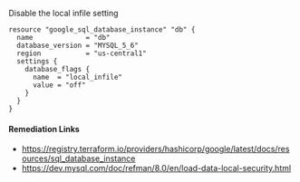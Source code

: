 
Disable the local infile setting

```hcl
resource "google_sql_database_instance" "db" {
  name             = "db"
  database_version = "MYSQL_5_6"
  region           = "us-central1"
  settings {
    database_flags {
      name  = "local_infile"
      value = "off"
    }
  }
}
```

#### Remediation Links
 - https://registry.terraform.io/providers/hashicorp/google/latest/docs/resources/sql_database_instance
 - https://dev.mysql.com/doc/refman/8.0/en/load-data-local-security.html
        
